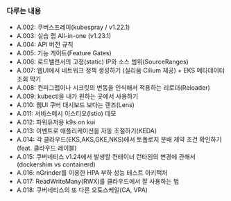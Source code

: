 ### 다루는 내용 
- A.002: 쿠버스프레이(kubespray / v1.22.1)
- A.003: 실습 랩 All-in-one (v1.23.1)
- A.004: API 버전 규칙
- A.005: 기능 게이트(Feature Gates)
- A.006: 로드밸런서의 고정(static) IP와 소스 범위(SourceRanges)
- A.007: 웹UI에서 네트워크 정책 생성하기 (실리움 Cilium 제공) + EKS 메타데이터 조회 막기
- A.008: 컨피그맵이나 시크릿의 변동을 인식해서 적용하는 리로더(Reloader)
- A.009: kubectl을 내가 원하는 곳에서 사용하기 
- A.010: 웹UI 쿠버 대시보드 보다는 렌즈(Lens)
- A.011: 서비스메시 이스티오(Istio) 데모 
- A.012: 파워유저용 k9s on kui
- A.013: 이벤트로 애플리케이션을 자동 조절하기(KEDA)
- A.014: 각 클라우드(EKS,AKS,GKE,NKS)에서 토폴로지 분배 제약 조건 확인하기(feat. 클라우드 레이블) 
- A.015: 쿠버네티스 v1.24에서 발생할 컨테이너 런타임의 변경에 관해서 (dockershim vs containerd)
- A.016: nGrinder를 이용한 HPA 부하 성능 테스트 아키택처 
- A.017: ReadWriteMany(RWX)를 클라우드에서 잘 사용하는 법 
- A.018: 쿠버네티스의 또 다른 오토스케일(CA, VPA)

